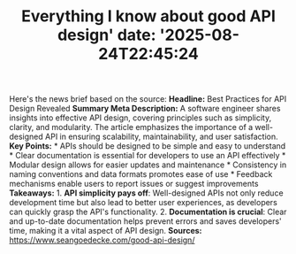 ﻿---
title: "Everything I know about good API design'
date: '2025-08-24T22:45:24"
category: "Markets"
summary: ""
slug: "everything i know about good api design"
source_urls:
  - "https://www.seangoedecke.com/good-api-design/"
seo:
  title: "Everything I know about good API design | Hash n Hedge'
  description: '"
  keywords: ["news", "markets", "brief"]
---
Here's the news brief based on the source:  **Headline:** Best Practices for API Design Revealed  **Summary Meta Description:** A software engineer shares insights into effective API design, covering principles such as simplicity, clarity, and modularity. The article emphasizes the importance of a well-designed API in ensuring scalability, maintainability, and user satisfaction.  **Key Points:**  * APIs should be designed to be simple and easy to understand * Clear documentation is essential for developers to use an API effectively * Modular design allows for easier updates and maintenance * Consistency in naming conventions and data formats promotes ease of use * Feedback mechanisms enable users to report issues or suggest improvements  **Takeaways:**  1. **API simplicity pays off**: Well-designed APIs not only reduce development time but also lead to better user experiences, as developers can quickly grasp the API's functionality. 2. **Documentation is crucial**: Clear and up-to-date documentation helps prevent errors and saves developers' time, making it a vital aspect of API design.  **Sources:**  https://www.seangoedecke.com/good-api-design/ 
